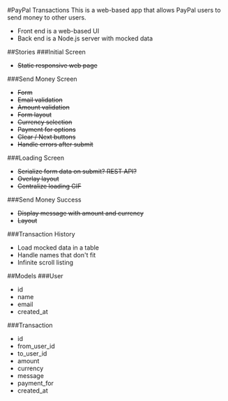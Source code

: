 #PayPal Transactions
This is a web-based app that allows PayPal users to send money to other users.

* Front end is a web-based UI
* Back end is a Node.js server with mocked data

##Stories
###Initial Screen
* <del>Static responsive web page</del>

###Send Money Screen
* <del>Form</del>
* <del>Email validation</del>
* <del>Amount validation</del>
* <del>Form layout</del>
* <del>Currency selection</del>
* <del>Payment for options</del>
* <del>Clear / Next buttons</del>
* <del>Handle errors after submit</del>

###Loading Screen
* <del>Serialize form data on submit? REST API?</del>
* <del>Overlay layout</del>
* <del>Centralize loading GIF</del>

###Send Money Success
* <del>Display message with amount and currency</del>
* <del>Layout</del>

###Transaction History
* Load mocked data in a table
* Handle names that don't fit
* Infinite scroll listing

##Models
###User
* id
* name
* email
* created_at

###Transaction
* id
* from_user_id
* to_user_id
* amount
* currency
* message
* payment_for
* created_at

